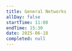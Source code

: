 ```yaml
---
title: General Networks
allDay: false
startTime: 11:00
endTime: 15:30
date: 2025-06-18
completed: null
---
```

